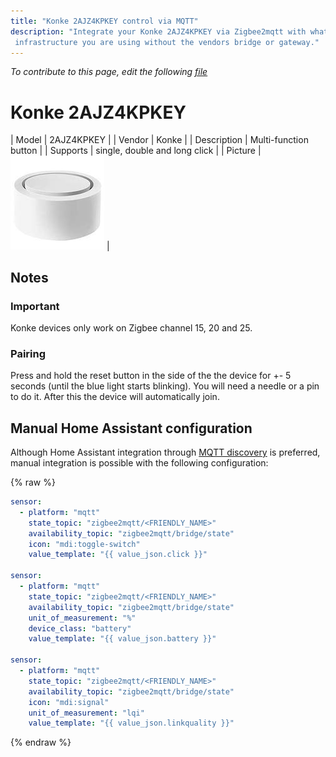 ```yaml
---
title: "Konke 2AJZ4KPKEY control via MQTT"
description: "Integrate your Konke 2AJZ4KPKEY via Zigbee2mqtt with whatever smart home
 infrastructure you are using without the vendors bridge or gateway."
---
```


*To contribute to this page, edit the following
[file](https://github.com/Koenkk/zigbee2mqtt.io/blob/master/docs/devices/2AJZ4KPKEY.md)*

# Konke 2AJZ4KPKEY

| Model | 2AJZ4KPKEY  |
| Vendor  | Konke  |
| Description | Multi-function button |
| Supports | single, double and long click |
| Picture | ![Konke 2AJZ4KPKEY](../images/devices/2AJZ4KPKEY.jpg) |

## Notes


### Important
Konke devices only work on Zigbee channel 15, 20 and 25.

### Pairing
Press and hold the reset button in the side of the the device for +- 5 seconds (until the blue light starts blinking).
You will need a needle or a pin to do it. After this the device will automatically join.

## Manual Home Assistant configuration
Although Home Assistant integration through [MQTT discovery](../integration/home_assistant) is preferred,
manual integration is possible with the following configuration:


{% raw %}
```yaml
sensor:
  - platform: "mqtt"
    state_topic: "zigbee2mqtt/<FRIENDLY_NAME>"
    availability_topic: "zigbee2mqtt/bridge/state"
    icon: "mdi:toggle-switch"
    value_template: "{{ value_json.click }}"

sensor:
  - platform: "mqtt"
    state_topic: "zigbee2mqtt/<FRIENDLY_NAME>"
    availability_topic: "zigbee2mqtt/bridge/state"
    unit_of_measurement: "%"
    device_class: "battery"
    value_template: "{{ value_json.battery }}"

sensor:
  - platform: "mqtt"
    state_topic: "zigbee2mqtt/<FRIENDLY_NAME>"
    availability_topic: "zigbee2mqtt/bridge/state"
    icon: "mdi:signal"
    unit_of_measurement: "lqi"
    value_template: "{{ value_json.linkquality }}"
```
{% endraw %}


